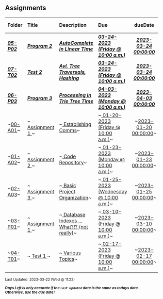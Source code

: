 ## Assignments

| Folder | Title | Description | Due | dueDate | Days Left<sup>*</sup> |
|:------|:------|:------|:------|:-----:|-----|
| ***<a href="https://github.com/rugbyprof/3013-Algorithms/tree/master/Assignments/05-P02">05-P02</a>*** | ***<a href="https://github.com/rugbyprof/3013-Algorithms/tree/master/Assignments/05-P02"> Program 2 </a>*** | ***<a href="https://github.com/rugbyprof/3013-Algorithms/tree/master/Assignments/05-P02"> AutoComplete in Linear Time</a>*** | ***<a href="https://github.com/rugbyprof/3013-Algorithms/tree/master/Assignments/05-P02"> 03-24-2023 (Friday @ 10:00 a.m.)</a>*** | ***<a href="https://github.com/rugbyprof/3013-Algorithms/tree/master/Assignments/05-P02">2023-03-24 00:00:00</a>*** | 2 |
| ***<a href="https://github.com/rugbyprof/3013-Algorithms/tree/master/Assignments/07-T02">07-T02</a>*** | ***<a href="https://github.com/rugbyprof/3013-Algorithms/tree/master/Assignments/07-T02"> Test 2 </a>*** | ***<a href="https://github.com/rugbyprof/3013-Algorithms/tree/master/Assignments/07-T02"> Avl, Tree Traversals, Hashing</a>*** | ***<a href="https://github.com/rugbyprof/3013-Algorithms/tree/master/Assignments/07-T02"> 03-24-2023 (Friday @ 10:00 a.m.)</a>*** | ***<a href="https://github.com/rugbyprof/3013-Algorithms/tree/master/Assignments/07-T02">2023-03-24 00:00:00</a>*** | 2 |
| ***<a href="https://github.com/rugbyprof/3013-Algorithms/tree/master/Assignments/06-P03">06-P03</a>*** | ***<a href="https://github.com/rugbyprof/3013-Algorithms/tree/master/Assignments/06-P03"> Program 3 </a>*** | ***<a href="https://github.com/rugbyprof/3013-Algorithms/tree/master/Assignments/06-P03"> Processing in Trie Tree Time</a>*** | ***<a href="https://github.com/rugbyprof/3013-Algorithms/tree/master/Assignments/06-P03"> 04-03-2023 (Monday @ 10:00 a.m.)</a>*** | ***<a href="https://github.com/rugbyprof/3013-Algorithms/tree/master/Assignments/06-P03">2023-04-03 00:00:00</a>*** | 12 |
| ~<a href="https://github.com/rugbyprof/3013-Algorithms/tree/master/Assignments/00-A01">00-A01</a>~ | ~<a href="https://github.com/rugbyprof/3013-Algorithms/tree/master/Assignments/00-A01"> Assignment 1 </a>~ | ~<a href="https://github.com/rugbyprof/3013-Algorithms/tree/master/Assignments/00-A01"> Establishing Comms</a>~ | ~<a href="https://github.com/rugbyprof/3013-Algorithms/tree/master/Assignments/00-A01"> 01-20-2023 (Friday @ 10:00 a.m.)</a>~ | ~<a href="https://github.com/rugbyprof/3013-Algorithms/tree/master/Assignments/00-A01">2023-01-20 00:00:00</a>~ | ---- |
| ~<a href="https://github.com/rugbyprof/3013-Algorithms/tree/master/Assignments/01-A02">01-A02</a>~ | ~<a href="https://github.com/rugbyprof/3013-Algorithms/tree/master/Assignments/01-A02"> Assignment 2 </a>~ | ~<a href="https://github.com/rugbyprof/3013-Algorithms/tree/master/Assignments/01-A02"> Code Repository</a>~ | ~<a href="https://github.com/rugbyprof/3013-Algorithms/tree/master/Assignments/01-A02"> 01-23-2023 (Monday @ 10:00 a.m.)</a>~ | ~<a href="https://github.com/rugbyprof/3013-Algorithms/tree/master/Assignments/01-A02">2023-01-23 00:00:00</a>~ | ---- |
| ~<a href="https://github.com/rugbyprof/3013-Algorithms/tree/master/Assignments/02-A03">02-A03</a>~ | ~<a href="https://github.com/rugbyprof/3013-Algorithms/tree/master/Assignments/02-A03"> Assignment 3 </a>~ | ~<a href="https://github.com/rugbyprof/3013-Algorithms/tree/master/Assignments/02-A03"> Basic Project Organization</a>~ | ~<a href="https://github.com/rugbyprof/3013-Algorithms/tree/master/Assignments/02-A03"> 01-25-2023 (Wednesday @ 10:00 a.m.)</a>~ | ~<a href="https://github.com/rugbyprof/3013-Algorithms/tree/master/Assignments/02-A03">2023-01-25 00:00:00</a>~ | ---- |
| ~<a href="https://github.com/rugbyprof/3013-Algorithms/tree/master/Assignments/03-P01">03-P01</a>~ | ~<a href="https://github.com/rugbyprof/3013-Algorithms/tree/master/Assignments/03-P01"> Assignment 1 </a>~ | ~<a href="https://github.com/rugbyprof/3013-Algorithms/tree/master/Assignments/03-P01"> Database Indexes ... What?!? (not really)</a>~ | ~<a href="https://github.com/rugbyprof/3013-Algorithms/tree/master/Assignments/03-P01"> 03-10-2023 (Friday @ 10:00 a.m.)</a>~ | ~<a href="https://github.com/rugbyprof/3013-Algorithms/tree/master/Assignments/03-P01">2023-03-10 00:00:00</a>~ | ---- |
| ~<a href="https://github.com/rugbyprof/3013-Algorithms/tree/master/Assignments/04-T01">04-T01</a>~ | ~<a href="https://github.com/rugbyprof/3013-Algorithms/tree/master/Assignments/04-T01"> Test 1 </a>~ | ~<a href="https://github.com/rugbyprof/3013-Algorithms/tree/master/Assignments/04-T01"> Various Topics</a>~ | ~<a href="https://github.com/rugbyprof/3013-Algorithms/tree/master/Assignments/04-T01"> 02-17-2023 (Friday @ 10:00 a.m.)</a>~ | ~<a href="https://github.com/rugbyprof/3013-Algorithms/tree/master/Assignments/04-T01">2023-02-17 00:00:00</a>~ | ---- |

<sup>Last Updated: 2023-03-22 (Wed @ 11:22)</sup> 

<sup>***Days Left is only accurate if the `Last Updated` date is the same as todays date. Otherwise, use the due date!***</sup> 
